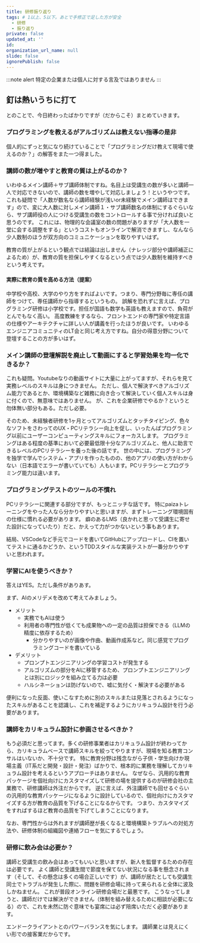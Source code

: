 ```yaml
---
title: 研修振り返り
tags: # 1以上、5以下。あとで手修正で足した方が安全
  - 研修
  - 振り返り
private: false
updated_at: ''
id: 
organization_url_name: null
slide: false
ignorePublish: false
---
```


:::note alert
特定の企業または個人に対する言及ではありません
:::

## 釘は熱いうちに打て
とのことで、今日終わったばかりですが（だからこそ）まとめていきます。

### プログラミングを教えるがアルゴリズムは教えない指導の是非
個人的にずっと気になり続けていることで「プログラミングだけ教えて現場で使えるのか？」の解答をまた一つ得ました。

### 講師の数が増やすと教育の質は上がるのか？
いわゆるメイン講師＋サブ講師体制ですね。名目上は受講生の数が多いと講師一人で対応できないので、講師の数を増やして対応しましょう！というやつです。
これも疑問で「人数が数名なら講師経験が浅いor未経験でメイン講師はできます」ので、変に大人数に対しメイン講師１・サブ講師数名の体制にするぐらいなら、サブ講師役の人につける受講生の数をコントロールする事で分ければ良いと思うのです。
これには、物理的な会議室の数の問題がありますが「大人数を一堂に会する調整をする」というコストもオンラインで解消できますし、なんなら少人数制のほうが双方向のコミュニケーションを取りやすいはず。

教育の質が上がるという観点では結論は出しません（ナレッジ部分や講師補正によるため）が、教育の質を担保しやすくなるという点では少人数制を維持すべきという考えです。

#### 実際に教育の質を高める方法（提案）
中学校や高校、大学のやり方をすればよいです。つまり、専門分野毎に専任の講師をつけて、専任講師から指導するというもの。
誤解を恐れずに言えば、プログラミング研修は小学校です。担任が国語も数学も英語も教えますので、負荷がとんでもなく高い。
高度教練をするなら、フロントエンドの専門家や特定言語の仕様やアーキテクチャに詳しい人が講義を行ったほうが良いです。
いわゆるエンジニアコミュニティのLT会と同じ考え方ですね。自分の得意分野について登壇することの方が多いはず。

### メイン講師の登壇解説を廃止して動画にすると学習効果を均一化できるか？
これも疑問。Youtubeなりの動画サイトに大量に上がってますが、それらを見て実務レベルのスキルは身につきません。
ただし、個人で解決すべきアルゴリズム能力であるとか、環境構築など雑務に向き合って解決していく個人スキルは身に付くので、無意味ではありません。
が、これを企業研修でやるか？というと勿体無い部分もある。ただし必要。

そのため、未経験者研修を1ヶ月とってアルゴリズムとタッチタイピング、色々なソフトをさわってのUX・PCリテラシー向上を促し、いったんぱプログラミング以前にユーザーコンピューティングスキルにフォーカスします。
プログラミングはある程度の基準において必要最低限十分なアルゴリズムと、他人に助言できるレベルのPCリテラシーを養った後の話です。
世の中には、プログラミングを独学で学んでシステム・アプリを作ったものの、他のアプリの使い方がわからない（日本語でエラーが書いていても）人もいます。PCリテラシーとプログラミング能力は違います。

### プログラミングテストのツールの不慣れ
PCリテラシーに関連する部分ですが、もっとニッチな話です。
特にpaizaトレーニングをやった人なら分かりやすいと思いますが、まずトレーニング環境固有の仕様に慣れる必要があります。
癖のあるLMS（良かれと思って受講生に寄せた設計になっていたり）だと、かえって力がつかないという事もあります。

結局、VSCodeなど手元でコードを書いてGitHubにアップロードし、CIを置いてテストに通るかどうか、というTDDスタイルな実装テストが一番分かりやすいと思われます。

### 学習にAIを使うべきか？
答えはYES。ただし条件がありあす。

まず、AIのメリデメを改めて考えてみましょう。

- メリット
  - 実務でもAIは使う
  - 利用者の専門性が低くても成果物への一定の品質は担保できる（LLMの精度に依存するため）
    - 分かりやすいのが画像や作曲、動画作成系など。同じ感覚でプログラミングコードを書いている
- デメリット
  - プロンプトエンジニアリングの学習コストが発生する
  - アルゴリズムの部分をAIに移管するため、プロンプトエンジニアリングとは別にロジックを組み立てる力は必要
  - ハルシネーションは防げないので、嘘に気付く・解決する必要がある

便利になった反面、使いこなすために別のスキルまたは見落とされるようになったスキルがあることを認識し、これを補足するようにカリキュラム設計を行う必要があります。

### 講師をカリキュラム設計に参画させるべきか？
もう必須だと思ってます。多くの研修事業者はカリキュラム設計が終わってから、カリキュラムベースで講師スキルを絞ってやりますが、現場を知る教育コンサルはいないか、不十分です。
特に教育分野は残念ながら子供・学生向けか現場主義（IT系だと開発・設計・発注）ばかりで、根本的に業務を理解してカリキュラム設計を考えるというアプローチはありません。
なぜなら、汎用的な教育パッケージを個社向けにカスタマイズして研修の場を提供するのが研修会社の主業務で、研修講師は外注だからです。
逆に言えば、外注講師でも回せるぐらいの汎用的な教育パッケージになるように設計しているので、個社向けにカスタマイズする方が教育の品質を下げることになるからです。
つまり、カスタマイズをすればするほど教育の品質を下げてしまうことになります。

なお、専門性からは外れますが講師歴が長くなると環境構築トラブルへの対処方法や、研修体制の組織図や連絡フローを気にするでしょう。

### 研修に飲み会は必要か？
講師と受講生の飲み会はあってもいいと思いますが、新人を監督するための存在は必要です。
よく講師と受講生間で節度を保てない状況になる事を懸念されます（そして、その懸念は多くの場合正しいです）が、講師が居たとしても受講生同士でトラブルが発生した際に、問題を研修会場に持って来られると全体に波及しかねません。
これが普段オンライン研修会場だと最悪です。
こうなってしまうと、講師だけでは解決ができません（体制を組み替えるために相談が必要になる）ので、これを未然に防ぐ意味でも宴席には必ず陪席いただく必要があります。

エンドークライアントとのパワーバランスを気にします。
講師業とは見えにくい形での接客業だからです。
